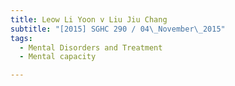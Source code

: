 ```yaml
---
title: Leow Li Yoon v Liu Jiu Chang 
subtitle: "[2015] SGHC 290 / 04\_November\_2015"
tags:
  - Mental Disorders and Treatment
  - Mental capacity

---
```


